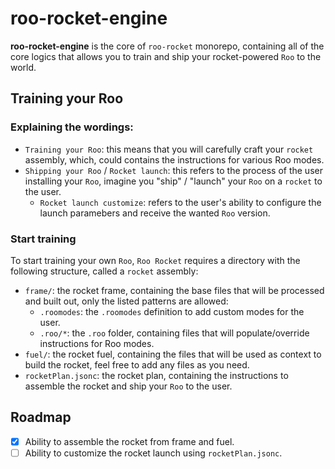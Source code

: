 # roo-rocket-engine

**roo-rocket-engine** is the core of `roo-rocket` monorepo, containing all of the core logics that allows you to train and ship your rocket-powered `Roo` to the world.

## Training your Roo

### Explaining the wordings:

* `Training your Roo`: this means that you will carefully craft your `rocket` assembly, which, could contains the instructions for various Roo modes.
* `Shipping your Roo` / `Rocket launch`: this refers to the process of the user installing your `Roo`, imagine you "ship" / "launch" your `Roo` on a `rocket` to the user.
  * `Rocket launch customize`: refers to the user's ability to configure the launch paramebers and receive the wanted `Roo` version.

### Start training

To start training your own `Roo`, `Roo Rocket` requires a directory with the following structure, called a `rocket` assembly:
  * `frame/`: the rocket frame, containing the base files that will be processed and built out, only the listed patterns are allowed:
    * `.roomodes`: the `.roomodes` definition to add custom modes for the user.
    * `.roo/*`: the `.roo` folder, containing files that will populate/override instructions for Roo modes.
  * `fuel/`: the rocket fuel, containing the files that will be used as context to build the rocket, feel free to add any files as you need.
  * `rocketPlan.jsonc`: the rocket plan, containing the instructions to assemble the rocket and ship your `Roo` to the user.

## Roadmap
* [x] Ability to assemble the rocket from frame and fuel.
* [ ] Ability to customize the rocket launch using `rocketPlan.jsonc`.
